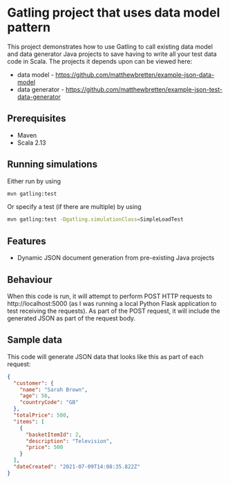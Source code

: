 Gatling project that uses data model pattern
===========================

This project demonstrates how to use Gatling to call existing data model and data generator Java projects to save having to
write all your test data code in Scala.
The projects it depends upon can be viewed here:
* data model - https://github.com/matthewbretten/example-json-data-model
* data generator - https://github.com/matthewbretten/example-json-test-data-generator

Prerequisites
-------------

* Maven
* Scala 2.13

Running simulations
---------------
Either run by using
```bash
mvn gatling:test
```
Or specify a test (if there are multiple) by using
```bash
mvn gatling:test -Dgatling.simulationClass=SimpleLoadTest
```

Features
----------------
* Dynamic JSON document generation from pre-existing Java projects

Behaviour
---------------
When this code is run, it will attempt to perform POST HTTP requests to http://localhost:5000 (as I was running a local Python Flask application to test receiving the requests).
As part of the POST request, it will include the generated JSON as part of the request body.

Sample data
---------------
This code will generate JSON data that looks like this as part of each request:
```json
{
  "customer": {
    "name": "Sarah Brown",
    "age": 56,
    "countryCode": "GB"
  },
  "totalPrice": 500,
  "items": [
    {
      "basketItemId": 2,
      "description": "Television",
      "price": 500
    }
  ],
  "dateCreated": "2021-07-09T14:08:35.822Z"
}
```
